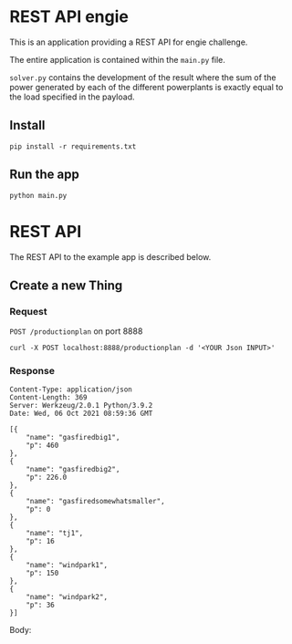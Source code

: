 # REST API engie

This is an application providing a REST
API for engie challenge.

The entire application is contained within the `main.py` file.

`solver.py` contains the development of the result where the sum of the power generated by each of the different 
powerplants is exactly equal to the load specified in the payload.


## Install

    pip install -r requirements.txt

## Run the app

    python main.py


# REST API

The REST API to the example app is described below.

## Create a new Thing

### Request

`POST /productionplan` on port 8888

    curl -X POST localhost:8888/productionplan -d '<YOUR Json INPUT>'

### Response


    Content-Type: application/json
    Content-Length: 369
    Server: Werkzeug/2.0.1 Python/3.9.2
    Date: Wed, 06 Oct 2021 08:59:36 GMT
    
    [{
        "name": "gasfiredbig1",
        "p": 460
    },
    {
        "name": "gasfiredbig2",
        "p": 226.0
    },
    {
        "name": "gasfiredsomewhatsmaller",
        "p": 0
    },
    {
        "name": "tj1",
        "p": 16
    },
    {
        "name": "windpark1",
        "p": 150
    },
    {
        "name": "windpark2",
        "p": 36
    }]




Body: 



